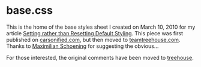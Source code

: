 base.css
========

This is the home of the base styles sheet I created on March 10, 2010 for my article [Setting rather than Resetting Default Styling](http://blog.teamtreehouse.com/setting-rather-than-resetting-default-styling). This piece was first published on [carsonified.com](http://carsonified.com), but then moved to [teamtreehouse.com](http://blog.teamtreehouse.com). Thanks to 
[Maximilian Schoening](http://blog.teamtreehouse.com/setting-rather-than-resetting-default-styling#comment-13972) for suggesting the obvious...

For those interested, the original comments have been moved to [treehouse](http://blog.teamtreehouse.com/setting-rather-than-resetting-default-styling#comments).
